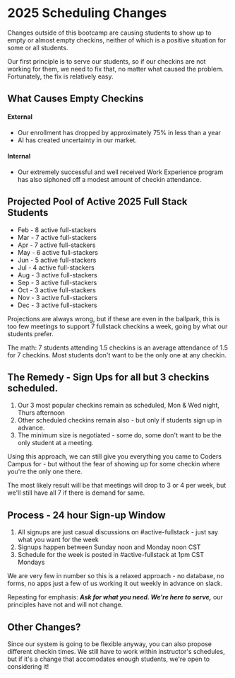# 2025 Scheduling Changes

Changes outside of this bootcamp are causing students to show up to empty or almost empty checkins, neither of which is a positive situation for some or all students.

Our first principle is to serve our students, so if our checkins are not working for them, we need to fix that, no matter what caused the problem. Fortunately, the fix is relatively easy.

## What Causes Empty Checkins

#### External

- Our enrollment has dropped by approximately 75% in less than a year
- AI has created uncertainty in our market.

#### Internal

- Our extremely successful and well received Work Experience program has also siphoned off a modest amount of checkin attendance.

## Projected Pool of Active 2025 Full Stack Students

- Feb - 8 active full-stackers
- Mar - 7 active full-stackers
- Apr - 7 active full-stackers
- May - 6 active full-stackers
- Jun - 5 active full-stackers
- Jul - 4 active full-stackers
- Aug - 3 active full-stackers
- Sep - 3 active full-stackers
- Oct - 3 active full-stackers
- Nov - 3 active full-stackers
- Dec - 3 active full-stackers

Projections are always wrong, but if these are even in the ballpark, this is too few meetings to support 7 fullstack checkins a week, going by what our students prefer.

The math: 7 students attending 1.5 checkins is an average attendance of 1.5 for 7 checkins. Most students don't want to be the only one at any checkin.

## The Remedy - Sign Ups for all but 3 checkins scheduled.

1. Our 3 most popular checkins remain as scheduled, Mon & Wed night, Thurs afternoon
2. Other scheduled checkins remain also - but only if students sign up in advance.
3. The minimum size is negotiated - some do, some don't want to be the only student at a meeting.

Using this approach, we can still give you everything you came to Coders Campus for - but without the fear of showing up for some checkin where you're the only one there.

The most likely result will be that meetings will drop to 3 or 4 per week, but we'll still have all 7 if there is demand for same.

## Process - 24 hour Sign-up Window

1. All signups are just casual discussions on #active-fullstack - just say what you want for the week
2. Signups happen between Sunday noon and Monday noon CST
3. Schedule for the week is posted in #active-fullstack at 1pm CST Mondays

We are very few in number so this is a relaxed approach - no database, no forms, no apps just a few of us working it out weekly in advance on slack.

Repeating for emphasis: _**Ask for what you need. We're here to serve,**_ our principles have not and will not change.

## Other Changes?

Since our system is going to be flexible anyway, you can also propose different checkin times. We still have to work within instructor's schedules, but if it's a change that accomodates enough students, we're open to considering it!

